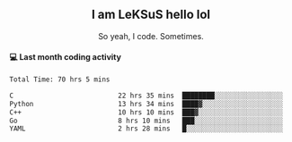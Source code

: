 <h2 align="center">I am LeKSuS hello lol</h2>
<p align="center">So yeah, I code. Sometimes.</p>

#### :computer: Last month coding activity
<!--START_SECTION:waka-->

```txt
Total Time: 70 hrs 5 mins

C                          22 hrs 35 mins  ████████░░░░░░░░░░░░░░░░░   31.40 %
Python                     13 hrs 34 mins  ████▓░░░░░░░░░░░░░░░░░░░░   18.87 %
C++                        10 hrs 10 mins  ███▓░░░░░░░░░░░░░░░░░░░░░   14.13 %
Go                         8 hrs 10 mins   ███░░░░░░░░░░░░░░░░░░░░░░   11.37 %
YAML                       2 hrs 28 mins   █░░░░░░░░░░░░░░░░░░░░░░░░   03.43 %
```

<!--END_SECTION:waka-->
